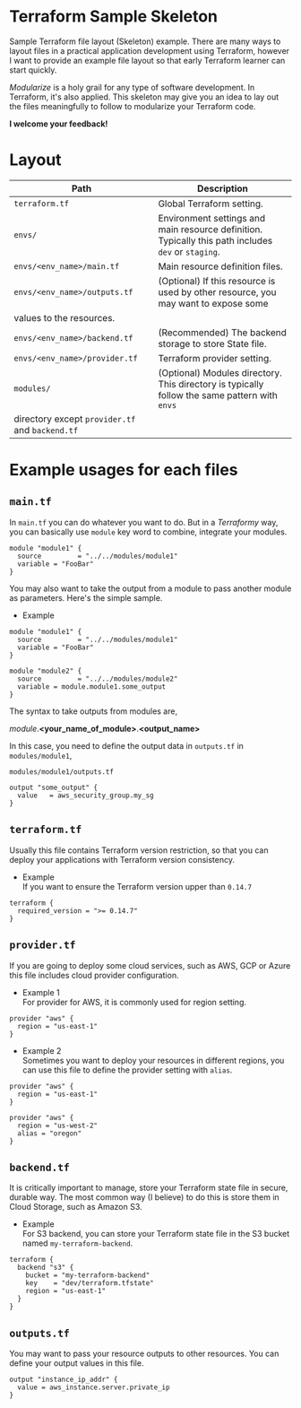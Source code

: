 # Terraform Sample Skeleton 
Sample Terraform file layout (Skeleton) example. There are many ways to layout files in a practical application 
development using Terraform, however I want to provide an example file layout so that early Terraform 
learner can start quickly. 

_Modularize_ is a holy grail for any type of software development. In Terraform, it's also applied. 
This skeleton may give you an idea to lay out the files meaningfully to follow to modularize your Terraform code.

**I welcome your feedback!**
# Layout
|  Path  |  Description  |
| ---- | ---- |
|  `terraform.tf`  |  Global Terraform setting.   |
|  `envs/`  |  Environment settings and main resource definition. Typically this path includes `dev` or `staging`.|
|  `envs/<env_name>/main.tf`  |  Main resource definition files.|
|  `envs/<env_name>/outputs.tf`  |  (Optional) If this resource is used by other resource, you may want to expose some 
values to the resources. |
|  `envs/<env_name>/backend.tf`  |  (Recommended) The backend storage to store State file. |
  `envs/<env_name>/provider.tf`  |  Terraform provider setting. |
|  `modules/`  |  (Optional) Modules directory. This directory is typically follow the same pattern with `envs` 
directory except `provider.tf` and `backend.tf`|

# Example usages for each files

## `main.tf`
In `main.tf` you can do whatever you want to do. But in a *Terraformy* way, you can basically use `module` key word to combine, integrate your modules.

```HCL
module "module1" {
  source         = "../../modules/module1"
  variable = "FooBar"
}
```

You may also want to take the output from a module to pass another module as parameters. Here's the simple sample.

- Example


```HCL
module "module1" {
  source         = "../../modules/module1"
  variable = "FooBar"
}

module "module2" {
  source         = "../../modules/module2"
  variable = module.module1.some_output
}
```

The syntax to take outputs from modules are, 

_module_.**<your_name_of_module>**.**<output_name>**

In this case, you need to define the output data in `outputs.tf` in `modules/module1`,

`modules/module1/outputs.tf`
```HCL
output "some_output" {
  value   = aws_security_group.my_sg
}
```

## `terraform.tf`
Usually this file contains Terraform version restriction, so that you can deploy your applications with Terraform version consistency. 

- Example   
If you want to ensure the Terraform version upper than `0.14.7`

```HCL
terraform {
  required_version = ">= 0.14.7"
}
```
## `provider.tf`
If you are going to deploy some cloud services, such as AWS, GCP or Azure this file includes cloud provider configuration. 

- Example 1  
For provider for AWS, it is commonly used for region setting. 

```HCL
provider "aws" {
  region = "us-east-1"
}
```

- Example 2  
Sometimes you want to deploy your resources in different regions, you can use this file to define the provider setting with `alias`.

```HCL
provider "aws" {
  region = "us-east-1"
}

provider "aws" {
  region = "us-west-2"
  alias = "oregon"
}
```

## `backend.tf`
It is critically important to manage, store your Terraform state file in secure, durable way. The most common way (I believe) to do this is store them in Cloud Storage, such as Amazon S3. 

- Example  
For S3 backend, you can store your Terraform state file in the S3 bucket named `my-terraform-backend`. 

```HCL
terraform {
  backend "s3" {
    bucket = "my-terraform-backend"
    key    = "dev/terraform.tfstate"
    region = "us-east-1"
  }
}
```

## `outputs.tf`
You may want to pass your resource outputs to other resources. You can define your output values in this file.

```HCL
output "instance_ip_addr" {
  value = aws_instance.server.private_ip
}
```